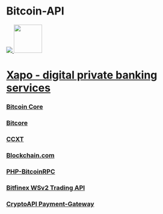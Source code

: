 # Bitcoin-API

<a href="#">
    <img
        src="https://bitcoin-api.s3.amazonaws.com/images/visual_art/altso-splush-bee-and-lamby-build-your-own-world-banner-26.png"
    />
</a>

<a href="https://xapo.com">
    <img
        src="https://bitcoin-api.s3.amazonaws.com/images/documentation/xapo-1.png"
        height="75"
    />
</a>

# [Xapo - digital private banking services](https://xapo.com)

### [Bitcoin Core](https://bitcoin.org/en/bitcoin-core/)

### [Bitcore](https://github.com/bitpay/bitcore)

### [CCXT](https://github.com/ccxt/ccxt)

### [Blockchain.com](https://github.com/blockchain)

### [PHP-BitcoinRPC](https://github.com/denpamusic/php-bitcoinrpc)

### [Bitfinex WSv2 Trading API](https://github.com/bitfinexcom/bitfinex-api-node)

### [CryptoAPI Payment-Gateway](https://github.com/cryptoapi/Payment-Gateway)

